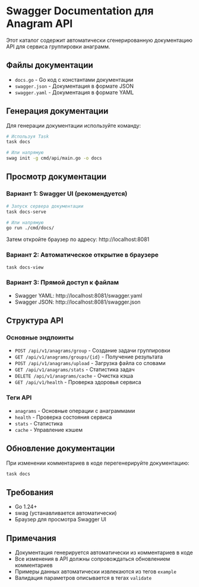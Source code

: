 # Swagger Documentation для Anagram API

Этот каталог содержит автоматически сгенерированную документацию API для сервиса группировки анаграмм.

## Файлы документации

- `docs.go` - Go код с константами документации
- `swagger.json` - Документация в формате JSON
- `swagger.yaml` - Документация в формате YAML

## Генерация документации

Для генерации документации используйте команду:

```bash
# Используя Task
task docs

# Или напрямую
swag init -g cmd/api/main.go -o docs
```

## Просмотр документации

### Вариант 1: Swagger UI (рекомендуется)

```bash
# Запуск сервера документации
task docs-serve

# Или напрямую
go run ./cmd/docs/
```

Затем откройте браузер по адресу: http://localhost:8081

### Вариант 2: Автоматическое открытие в браузере

```bash
task docs-view
```

### Вариант 3: Прямой доступ к файлам

- Swagger YAML: http://localhost:8081/swagger.yaml
- Swagger JSON: http://localhost:8081/swagger.json

## Структура API

### Основные эндпоинты

- `POST /api/v1/anagrams/group` - Создание задачи группировки
- `GET /api/v1/anagrams/groups/{id}` - Получение результата
- `POST /api/v1/anagrams/upload` - Загрузка файла со словами
- `GET /api/v1/anagrams/stats` - Статистика задач
- `DELETE /api/v1/anagrams/cache` - Очистка кэша
- `GET /api/v1/health` - Проверка здоровья сервиса

### Теги API

- `anagrams` - Основные операции с анаграммами
- `health` - Проверка состояния сервиса
- `stats` - Статистика
- `cache` - Управление кэшем

## Обновление документации

При изменении комментариев в коде перегенерируйте документацию:

```bash
task docs
```

## Требования

- Go 1.24+
- swag (устанавливается автоматически)
- Браузер для просмотра Swagger UI

## Примечания

- Документация генерируется автоматически из комментариев в коде
- Все изменения в API должны сопровождаться обновлением комментариев
- Примеры данных автоматически извлекаются из тегов `example`
- Валидация параметров описывается в тегах `validate`
